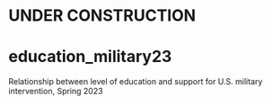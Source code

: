 # UNDER CONSTRUCTION
# education_military23
Relationship between level of education and support for U.S. military intervention, Spring 2023
